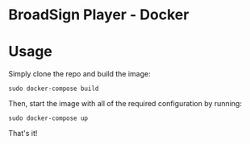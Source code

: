 # BroadSign Player - Docker

# Usage

Simply clone the repo and build the image:

```
sudo docker-compose build
```

Then, start the image with all of the required configuration by running:

```
sudo docker-compose up
```

That's it!
